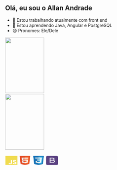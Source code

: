 ## Olá, eu sou o Allan Andrade

- 🔭 Estou trabalhando atualmente com front end
- 🌱 Estou aprendendo Java, Angular e PostgreSQL
- 😄 Pronomes: Ele/Dele
<div>
<img height="180em" width="50%" src="https://github-readme-stats.vercel.app/api?username=allanandradedsgn&show_icons=true&theme=dracula&include_all_commits=true&count_private=true"/>
  <img height="180em" width="50%" src="https://github-readme-stats.vercel.app/api/top-langs/?username=allanandradedsgn&layout=compact&langs_count=16&theme=dracula"/>
</div>
<div style="display: inline_block"><br>
  <img align="center" alt="Allan-Js" height="30" width="40" src="https://raw.githubusercontent.com/devicons/devicon/master/icons/javascript/javascript-plain.svg">
  <img align="center" alt="Allan-HTML" height="30" width="40" src="https://raw.githubusercontent.com/devicons/devicon/master/icons/html5/html5-original.svg">
  <img align="center" alt="Allan-CSS" height="30" width="40" src="https://raw.githubusercontent.com/devicons/devicon/master/icons/css3/css3-original.svg">
  <img align="center" alt="Allan-Bootstrap" height="30" width="40" src="https://github.com/devicons/devicon/blob/master/icons/bootstrap/bootstrap-plain.svg">
</div>
  

